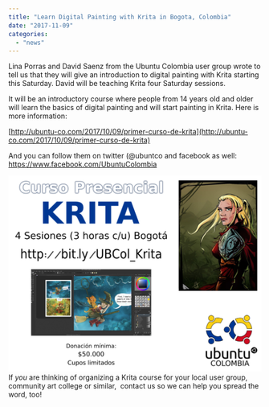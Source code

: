 ```yaml
---
title: "Learn Digital Painting with Krita in Bogota, Colombia"
date: "2017-11-09"
categories: 
  - "news"
---
```


Lina Porras and David Saenz from the Ubuntu Colombia user group wrote to tell us that they will give an introduction to digital painting with Krita starting this Saturday. David will be teaching Krita four Saturday sessions.

It will be an introductory course where people from 14 years old and older will learn the basics of digital painting and will start painting in Krita. Here is more information:

[http://ubuntu-co.com/2017/10/09/primer-curso-de-krita](http://ubuntu-co.com/2017/10/09/primer-curso-de-krita)

And you can follow them on twitter (@ubuntco and facebook as well: https://www.facebook.com/UbuntuColombia

[![](images/krita_cursus_bogota-1024x791.png)](https://krita.org/wp-content/uploads/2017/11/krita_cursus_bogota.png)If _you_ are thinking of organizing a Krita course for your local user group, community art college or similar,  contact us so we can help you spread the word, too!
